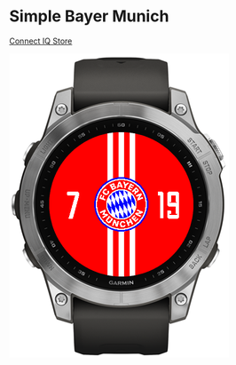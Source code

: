 # Simple Bayer Munich
[Connect IQ Store](https://apps.garmin.com/en-US/apps/0268f226-ca98-4868-afd8-484b38e22f2f)

![Preview](./preview.png)
